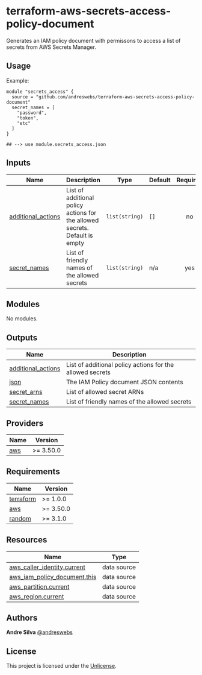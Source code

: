 # terraform-aws-secrets-access-policy-document

Generates an IAM policy document with permissons to access a list of secrets
from AWS Secrets Manager.

[//]: # (BEGIN_TF_DOCS)


## Usage

Example:

```hcl
module "secrets_access" {
  source = "github.com/andreswebs/terraform-aws-secrets-access-policy-document"
  secret_names = [
    "password",
    "token",
    "etc"
  ]
}

## --> use module.secrets_access.json
```



## Inputs

| Name | Description | Type | Default | Required |
|------|-------------|------|---------|:--------:|
| <a name="input_additional_actions"></a> [additional\_actions](#input\_additional\_actions) | List of additional policy actions for the allowed secrets. Default is empty | `list(string)` | `[]` | no |
| <a name="input_secret_names"></a> [secret\_names](#input\_secret\_names) | List of friendly names of the allowed secrets | `list(string)` | n/a | yes |

## Modules

No modules.

## Outputs

| Name | Description |
|------|-------------|
| <a name="output_additional_actions"></a> [additional\_actions](#output\_additional\_actions) | List of additional policy actions for the allowed secrets |
| <a name="output_json"></a> [json](#output\_json) | The IAM Policy document JSON contents |
| <a name="output_secret_arns"></a> [secret\_arns](#output\_secret\_arns) | List of allowed secret ARNs |
| <a name="output_secret_names"></a> [secret\_names](#output\_secret\_names) | List of friendly names of the allowed secrets |

## Providers

| Name | Version |
|------|---------|
| <a name="provider_aws"></a> [aws](#provider\_aws) | >= 3.50.0 |

## Requirements

| Name | Version |
|------|---------|
| <a name="requirement_terraform"></a> [terraform](#requirement\_terraform) | >= 1.0.0 |
| <a name="requirement_aws"></a> [aws](#requirement\_aws) | >= 3.50.0 |
| <a name="requirement_random"></a> [random](#requirement\_random) | >= 3.1.0 |

## Resources

| Name | Type |
|------|------|
| [aws_caller_identity.current](https://registry.terraform.io/providers/hashicorp/aws/latest/docs/data-sources/caller_identity) | data source |
| [aws_iam_policy_document.this](https://registry.terraform.io/providers/hashicorp/aws/latest/docs/data-sources/iam_policy_document) | data source |
| [aws_partition.current](https://registry.terraform.io/providers/hashicorp/aws/latest/docs/data-sources/partition) | data source |
| [aws_region.current](https://registry.terraform.io/providers/hashicorp/aws/latest/docs/data-sources/region) | data source |

[//]: # (END_TF_DOCS)


## Authors

**Andre Silva** [@andreswebs](https://github.com/andreswebs)


## License

This project is licensed under the [Unlicense](UNLICENSE.md).
